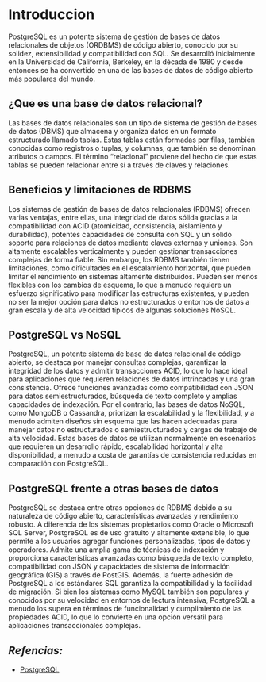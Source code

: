 # Introduccion

PostgreSQL es un potente sistema de gestión de bases de datos relacionales de objetos (ORDBMS) de código abierto, conocido por su solidez, extensibilidad y compatibilidad con SQL. Se desarrolló inicialmente en la Universidad de California, Berkeley, en la década de 1980 y desde entonces se ha convertido en una de las bases de datos de código abierto más populares del mundo.

## ¿Que es una base de datos relacional?

Las bases de datos relacionales son un tipo de sistema de gestión de bases de datos (DBMS) que almacena y organiza datos en un formato estructurado llamado tablas. Estas tablas están formadas por filas, también conocidas como registros o tuplas, y columnas, que también se denominan atributos o campos. El término “relacional” proviene del hecho de que estas tablas se pueden relacionar entre sí a través de claves y relaciones.

## Beneficios y limitaciones de RDBMS

Los sistemas de gestión de bases de datos relacionales (RDBMS) ofrecen varias ventajas, entre ellas, una integridad de datos sólida gracias a la compatibilidad con ACID (atomicidad, consistencia, aislamiento y durabilidad), potentes capacidades de consulta con SQL y un sólido soporte para relaciones de datos mediante claves externas y uniones. Son altamente escalables verticalmente y pueden gestionar transacciones complejas de forma fiable. Sin embargo, los RDBMS también tienen limitaciones, como dificultades en el escalamiento horizontal, que pueden limitar el rendimiento en sistemas altamente distribuidos. Pueden ser menos flexibles con los cambios de esquema, lo que a menudo requiere un esfuerzo significativo para modificar las estructuras existentes, y pueden no ser la mejor opción para datos no estructurados o entornos de datos a gran escala y de alta velocidad típicos de algunas soluciones NoSQL.

## PostgreSQL vs NoSQL

PostgreSQL, un potente sistema de base de datos relacional de código abierto, se destaca por manejar consultas complejas, garantizar la integridad de los datos y admitir transacciones ACID, lo que lo hace ideal para aplicaciones que requieren relaciones de datos intrincadas y una gran consistencia. Ofrece funciones avanzadas como compatibilidad con JSON para datos semiestructurados, búsqueda de texto completo y amplias capacidades de indexación. Por el contrario, las bases de datos NoSQL, como MongoDB o Cassandra, priorizan la escalabilidad y la flexibilidad, y a menudo admiten diseños sin esquema que las hacen adecuadas para manejar datos no estructurados o semiestructurados y cargas de trabajo de alta velocidad. Estas bases de datos se utilizan normalmente en escenarios que requieren un desarrollo rápido, escalabilidad horizontal y alta disponibilidad, a menudo a costa de garantías de consistencia reducidas en comparación con PostgreSQL.

## PostgreSQL frente a otras bases de datos

PostgreSQL se destaca entre otras opciones de RDBMS debido a su naturaleza de código abierto, características avanzadas y rendimiento robusto. A diferencia de los sistemas propietarios como Oracle o Microsoft SQL Server, PostgreSQL es de uso gratuito y altamente extensible, lo que permite a los usuarios agregar funciones personalizadas, tipos de datos y operadores. Admite una amplia gama de técnicas de indexación y proporciona características avanzadas como búsqueda de texto completo, compatibilidad con JSON y capacidades de sistema de información geográfica (GIS) a través de PostGIS. Además, la fuerte adhesión de PostgreSQL a los estándares SQL garantiza la compatibilidad y la facilidad de migración. Si bien los sistemas como MySQL también son populares y conocidos por su velocidad en entornos de lectura intensiva, PostgreSQL a menudo los supera en términos de funcionalidad y cumplimiento de las propiedades ACID, lo que lo convierte en una opción versátil para aplicaciones transaccionales complejas.

## _Refencias:_

* [PostgreSQL](https://roadmap.sh/postgresql-dba)
